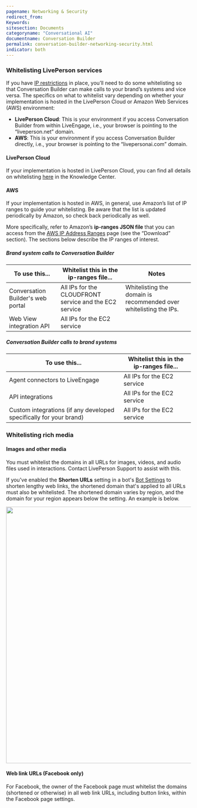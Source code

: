 ```yaml
---
pagename: Networking & Security
redirect_from:
Keywords:
sitesection: Documents
categoryname: "Conversational AI"
documentname: Conversation Builder
permalink: conversation-builder-networking-security.html
indicator: both
---
```


### Whitelisting LivePerson services

If you have [IP restrictions](https://knowledge.liveperson.com/security-regulations-security-ip-restriction.html) in place, you’ll need to do some whitelisting so that Conversation Builder can make calls to your brand’s systems and vice versa. The specifics on what to whitelist vary depending on whether your implementation is hosted in the LivePerson Cloud or Amazon Web Services (AWS) environment:

* **LivePerson Cloud**: This is your environment if you access Conversation Builder from within LiveEngage, i.e., your browser is pointing to the “liveperson.net” domain.
* **AWS**: This is your environment if you access Conversation Builder directly, i.e., your browser is pointing to the “livepersonai.com” domain.

#### LivePerson Cloud

If your implementation is hosted in LivePerson Cloud, you can find all details on whitelisting [here](https://knowledge.liveperson.com/security-regulations-security-configuring-your-firewall.html) in the Knowledge Center.

#### AWS

If your implementation is hosted in AWS, in general, use Amazon’s list of IP ranges to guide your whitelisting. Be aware that the list is updated periodically by Amazon, so check back periodically as well.

More specifically, refer to Amazon’s **ip-ranges JSON file** that you can access from the [AWS IP Address Ranges](https://docs.aws.amazon.com/general/latest/gr/aws-ip-ranges.html) page (see the “Download” section). The sections below describe the IP ranges of interest.

##### Brand system calls to Conversation Builder

| To use this... | Whitelist this in the ip-ranges file... | Notes | 
|----|----|----|
| Conversation Builder's web portal | All IPs for the CLOUDFRONT service and the EC2 service | Whitelisting the domain is recommended over whitelisting the IPs. |
| Web View integration API | All IPs for the EC2 service | |

##### Conversation Builder calls to brand systems

| To use this... | Whitelist this in the ip-ranges file... |
|----|----|
| Agent connectors to LiveEngage | All IPs for the EC2 service |
| API integrations | All IPs for the EC2 service |
| Custom integrations (if any developed specifically for your brand) | All IPs for the EC2 service |

### Whitelisting rich media

#### Images and other media
You must whitelist the domains in all URLs for images, videos, and audio files used in interactions. Contact LivePerson Support to assist with this.

If you've enabled the **Shorten URLs** setting in a bot's [Bot Settings](conversation-builder-bots-bot-basics.html#configure-bot-settings) to shorten lengthy web links, the shortened domain that's applied to all URLs must also be whitelisted. The shortened domain varies by region, and the domain for your region appears below the setting. An example is below.

<img class="fancyimage" style="width:700px" src="img/ConvoBuilder/bot_shortenURLs.png">

#### Web link URLs (Facebook only)

For Facebook, the owner of the Facebook page must whitelist the domains (shortened or otherwise) in all web link URLs, including button links, within the Facebook page settings.
